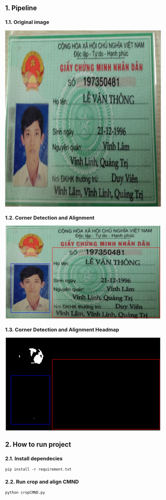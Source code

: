 ## 1. Pipeline

### 1.1. Original image
<p align="center">
  <img width="904" height="570" src="https://github.com/phanben110/cropAlignCMND/blob/master/images/cmnd.png">
</p>

### 1.2. Corner Detection and Alignment
<p align="center">
  <img width="500" height="300" src="https://github.com/phanben110/cropAlignCMND/blob/master/results/cmnd.jpg">
</p>

### 1.3. Corner Detection and Alignment Headmap
<p align="center">
  <img width="500" height="300" src="https://github.com/phanben110/cropAlignCMND/blob/master/results/headmap.png">
</p>


## 2. How to run project 

### 2.1. Install dependecies
```
pip install -r requirement.txt
```

### 2.2. Run crop and align CMND
```
python cropCMND.py
```
